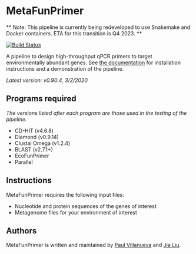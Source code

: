 # MetaFunPrimer

** Note: This pipeline is currently being redeveloped to use Snakemake and Docker containers. ETA for this transition is Q4 2023. **

[![Build Status](https://travis-ci.com/pommevilla/MetaFunPrimer.svg?branch=master)](https://travis-ci.com/pommevilla/MetaFunPrimer)

A pipeline to design high-throughput qPCR primers to target environmentally abundant genes. See [the documentation](https://metafunprimer.readthedocs.io/) for installation instructions and a demonstration of the pipeline.

*Latest version: v0.90.4, 3/2/2020*

## Programs required

*The versions listed after each program are those used in the testing of the pipeline.*  

* CD-HIT (v4.6.8)
* Diamond (v0.9.14)
* Clustal Omega (v1.2.4)
* BLAST (v2.7.1+)
* EcoFunPrimer
* Parallel

## Instructions

MetaFunPrimer requires the following input files:

* Nucleotide and protein sequences of the genes of interest
* Metagenome files for your environment of interest

## Authors

MetaFunPrimer is written and maintained by [Paul Villanueva](http://github.com/pommevilla) and [Jia Liu](https://github.com/jialiu232). 

